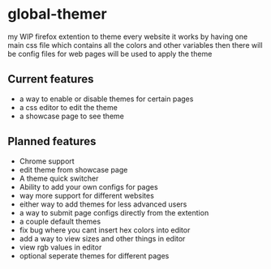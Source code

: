 # global-themer
my WIP firefox extention to theme every website
it works by having one main css file which contains all the colors and other variables then there will be config files for web pages will be used to apply the theme

## Current features
- a way to enable or disable themes for certain pages
- a css editor to edit the theme
- a showcase page to see theme

## Planned features
- Chrome support
- edit theme from showcase page
- A theme quick switcher
- Ability to add your own configs for pages
- way more support for different websites
- either way to add themes for less advanced users
- a way to submit page configs directly from the extention
- a couple default themes
- fix bug where you cant insert hex colors into editor
- add a way to view sizes and other things in editor
- view rgb values in editor
- optional seperate themes for different pages
